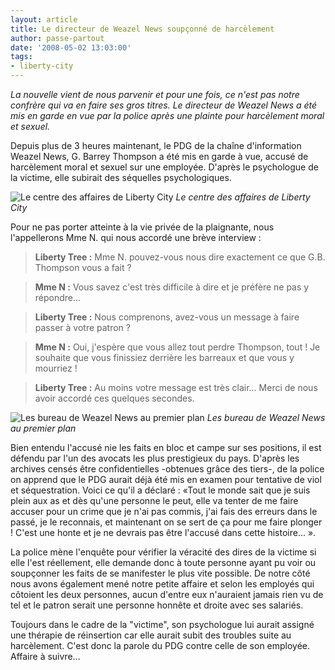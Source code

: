```yaml
---
layout: article
title: Le directeur de Weazel News soupçonné de harcèlement
author: passe-partout
date: '2008-05-02 13:03:00'
tags:
- liberty-city
---
```


_La nouvelle vient de nous parvenir et pour une fois, ce n'est pas notre confrère qui va en faire ses gros titres. Le directeur de Weazel News a été mis en garde en vue par la police après une plainte pour harcèlement moral et sexuel._

Depuis plus de 3 heures maintenant, le PDG de la chaîne d'information Weazel News, G. Barrey Thompson a été mis en garde à vue, accusé de harcèlement moral et sexuel sur une employée. D'après le psychologue de la victime, elle subirait des séquelles psychologiques.

![Le centre des affaires de Liberty City](/content/images/2005/01/manhatanlc.jpg/)
_Le centre des affaires de Liberty City_

Pour ne pas porter atteinte à la vie privée de la plaignante, nous l'appellerons Mme N. qui nous accordé une brève interview :

> **Liberty Tree :** Mme N. pouvez-vous nous dire exactement ce que G.B. Thompson vous a fait ?

> **Mme N :** Vous savez c'est très difficile à dire et je préfère ne pas y répondre...

> **Liberty Tree :** Nous comprenons, avez-vous un message à faire passer à votre patron ?

> **Mme N :** Oui, j'espère que vous allez tout perdre Thompson, tout ! Je souhaite que vous finissiez derrière les barreaux et que vous y mourriez !

> **Liberty Tree :** Au moins votre message est très clair... Merci de nous avoir accordé ces quelques secondes.

![Les bureau de Weazel News au premier plan](/content/images/2005/01/manhattanlc2.jpg/)
_Les bureau de Weazel News au premier plan_

Bien entendu l'accusé nie les faits en bloc et campe sur ses positions, il est défendu par l'un des avocats les plus prestigieux du pays. D'après les archives censés être confidentielles -obtenues grâce des tiers-, de la police on apprend que le PDG aurait déjà été mis en examen pour tentative de viol et séquestration. Voici ce qu'il a déclaré : «Tout le monde sait que je suis plein aux as et dès qu'une personne le peut, elle va tenter de me faire accuser pour un crime que je n'ai pas commis, j'ai fais des erreurs dans le passé, je le reconnais, et maintenant on se sert de ça pour me faire plonger ! C'est une honte et je ne devrais pas être l'accusé dans cette histoire... ».

La police mène l'enquête pour vérifier la véracité des dires de la victime si elle l'est réellement, elle demande donc à toute personne ayant pu voir ou soupçonner les faits de se manifester le plus vite possible. De notre côté nous avons également mené notre petite affaire et selon les employés qui côtoient les deux personnes, aucun d'entre eux n'auraient jamais rien vu de tel et le patron serait une personne honnête et droite avec ses salariés.

Toujours dans le cadre de la "victime", son psychologue lui aurait assigné une thérapie de réinsertion car elle aurait subit des troubles suite au harcèlement. C'est donc la parole du PDG contre celle de son employée. Affaire à suivre...